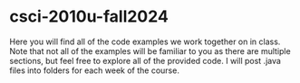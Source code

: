 # csci-2010u-fall2024
Here you will find all of the code examples we work together on in class. Note that not all of the examples will be familiar to you as there are multiple sections, but feel free to explore all of the provided code. I will post .java files into folders for each week of the course.